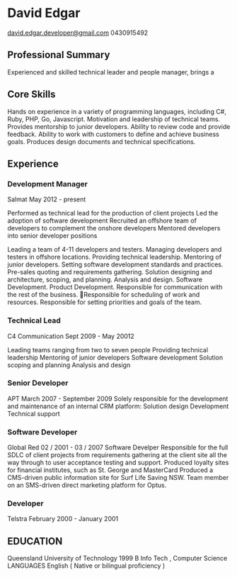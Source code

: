 # David Edgar
david.edgar.developer@gmail.com
0430915492

## Professional Summary
Experienced and skilled technical leader and people manager, brings a

## Core Skills

Hands on experience in a variety of programming languages, including C#, Ruby, PHP, Go, Javascript.
Motivation and leadership of technical teams.
Provides mentorship to junior developers.
Ability to review  code and provide feedback.
Ability to work with customers to define and achieve business goals.
Produces design documents and technical specifications.



## Experience
### Development Manager
Salmat
May 2012 - present

Performed as technical lead for the production of client projects
Led the adoption of software development
Recruited an offshore team of developers to complement the onshore developers
Mentored developers into senior developer positions

Leading a team of 4-11 developers and testers. Managing developers and testers in offshore locations. Providing technical leadership. Mentoring of junior developers. Setting software development standards and practices. Pre-sales quoting and requirements gathering. Solution designing and architecture, scoping, and planning. Analysis and design. Software Development. Product Development. Responsible for communication with the rest of the business.
Responsible for scheduling of work and resources. Responsible for setting priorities and goals of the team.

### Technical Lead
C4 Communication
Sept 2009 - May 20012

Leading teams ranging from two to seven people Providing technical leadership Mentoring of junior developers Software development Solution scoping and planning Analysis and design

### Senior Developer
APT
March 2007 - September 2009
Solely responsible for the development and maintenance of an internal CRM platform:
Solution design Development Technical support


### Software Developer
Global Red 02 / 2001 - 03 / 2007 Software Develper
Responsible for the full SDLC of client projects from requirements gathering at the client site all the way through to user acceptance testing and support. Produced loyalty sites for financial institutes, such as St. George and MasterCard Produced a CMS-driven public information site for Surf Life Saving NSW. Team member on an SMS-driven direct marketing platform for Optus.

### Developer
Telstra
February 2000 - January 2001

## EDUCATION
Queensland University of Technology 1999
B Info Tech , Computer Science
LANGUAGES English
( Native or bilingual proficiency )
